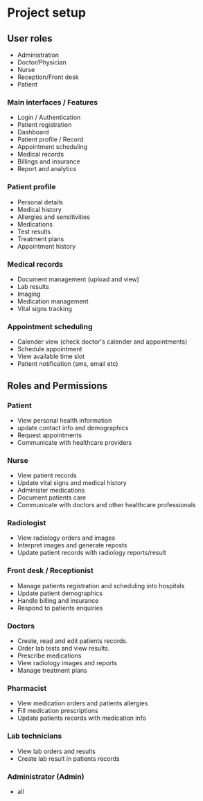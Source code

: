 # Project setup

## User roles

- Administration
- Doctor/Physician
- Nurse
- Reception/Front desk
- Patient

### Main interfaces / Features

- Login / Authentication
- Patient registration
- Dashboard
- Patient profile / Record
- Appointment scheduling
- Medical records
- Billings and insurance
- Report and analytics

### Patient profile

- Personal details
- Medical history
- Allergies and sensitivities
- Medications
- Test results
- Treatment plans
- Appointment history

### Medical records

- Document management (upload and view)
- Lab results
- Imaging
- Medication management
- Vital signs tracking

### Appointment scheduling

- Calender view (check doctor's calender and appointments)
- Schedule appointment
- View available time slot
- Patient notification (sms, email etc)

## Roles and Permissions

### Patient

- View personal health information
- update contact info and demographics
- Request appointments
- Communicate with healthcare providers

### Nurse

- View patient records
- Update vital signs and medical history
- Administer medications
- Document patients care
- Communicate with doctors and other healthcare professionals

### Radiologist

- View radiology orders and images
- Interpret images and generate reposts
- Update patient records with radiology reports/result


### Front desk / Receptionist
- Manage patients registration and scheduling into hospitals
- Update patient demographics
- Handle billing and insurance
- Respond to patients enquiries

### Doctors
- Create, read and edit patients records.
- Order lab tests and view results.
- Prescribe medications
- View radiology images and reports
- Manage treatment plans


### Pharmacist
- View medication orders and patients allergies
- Fill medication prescriptions
- Update patients records with medication info

### Lab technicians
- View lab orders and results
- Create lab result in patients records

### Administrator (Admin)
- all
